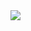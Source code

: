 

<img src="https://capsule-render.vercel.app/api?type=wave&color=auto&height=300&section=header&text=capsule%20render&fontSize=90" />